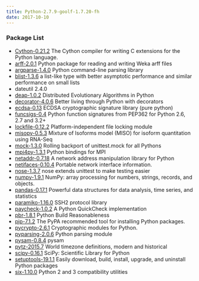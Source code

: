 ```yaml
---
title: Python-2.7.9-goolf-1.7.20-fh
date: 2017-10-10
---
```


### Package List
  * [Cython-0.21.2](https://pypi.org/project/Cython/) The Cython compiler for writing C extensions for the Python language.
  * [arff-2.0.1](https://pypi.org/project/arff/) Python package for reading and writing Weka arff files
  * [argparse-1.4.0](http://pypi.org/project/argparse/) Python command-line parsing library
  * [blist-1.3.6](https://pypi.org/project/blist/) a list-like type with better asymptotic performance and similar performance on small lists
  * dateutil 2.4.0
  * [deap-1.0.2](https://pypi.org/project/deap/) Distributed Evolutionary Algorithms in Python
  * [decorator-4.0.6](https://pypi.org/project/decorator/) Better living through Python with decorators
  * [ecdsa-0.13](https://pypi.org/project/ecdsa/) ECDSA cryptographic signature library (pure python)
  * [funcsigs-0.4](https://pypi.org/project/funcsigs/) Python function signatures from PEP362 for Python 2.6, 2.7 and 3.2+
  * [lockfile-0.12.2](https://pypi.org/project/lockfile/) Platform-independent file locking module
  * [misopy-0.5.3](https://pypi.org/project/misopy/) Mixture of Isoforms model (MISO) for isoform quantitation using RNA-Seq
  * [mock-1.3.0](http://pypi.org/project/mock/) Rolling backport of unittest.mock for all Pythons
  * [mpi4py-1.3.1](https://pypi.org/project/mpi4py/) Python bindings for MPI
  * [netaddr-0.7.18](https://pypi.org/project/netaddr/) A network address manipulation library for Python
  * [netifaces-0.10.4](https://pypi.org/project/netifaces/) Portable network interface information.
  * [nose-1.3.7](https://pypi.org/project/nose/) nose extends unittest to make testing easier
  * [numpy-1.9.1](https://pypi.org/project/numpy/) NumPy: array processing for numbers, strings, records, and objects.
  * [pandas-0.17.1](https://pypi.org/project/pandas/) Powerful data structures for data analysis, time series, and statistics
  * [paramiko-1.16.0](http://pypi.org/project/paramiko/) SSH2 protocol library
  * [paycheck-1.0.2](https://pypi.org/project/paycheck/) A Python QuickCheck implementation
  * [pbr-1.8.1](https://pypi.org/project/pbr/) Python Build Reasonableness
  * [pip-7.1.2](https://pypi.org/project/pip/) The PyPA recommended tool for installing Python packages.
  * [pycrypto-2.6.1](https://pypi.org/project/pycrypto/) Cryptographic modules for Python.
  * [pyparsing-2.0.6](https://pypi.org/project/pyparsing/) Python parsing module
  * [pysam-0.8.4](https://pypi.org/project/pysam/) pysam
  * [pytz-2015.7](http://pypi.org/project/pytz/) World timezone definitions, modern and historical
  * [scipy-0.16.1](https://pypi.org/project/scipy/) SciPy: Scientific Library for Python
  * [setuptools-19.1.1](https://pypi.org/project/setuptools/) Easily download, build, install, upgrade, and uninstall Python packages
  * [six-1.10.0](https://pypi.org/project/six/) Python 2 and 3 compatibility utilities
